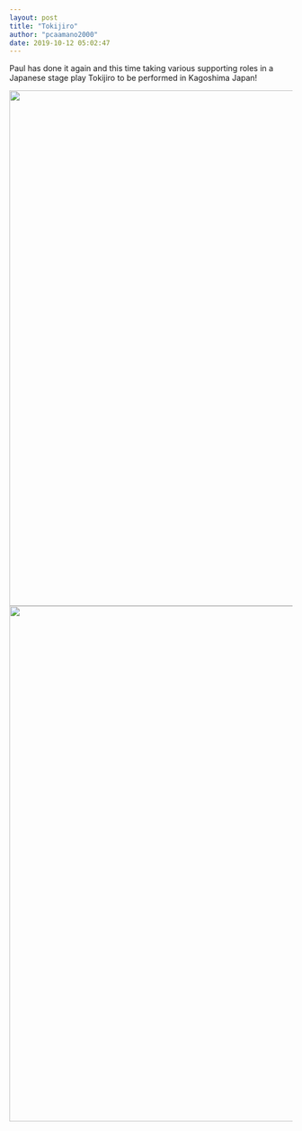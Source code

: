 ```yaml
---
layout: post
title: "Tokijiro"
author: "pcaamano2000"
date: 2019-10-12 05:02:47
---
```

Paul has done it again and this time taking various supporting roles in a Japanese stage play Tokijiro to be performed in Kagoshima Japan!

                                                                                                                                
  <img width="650" height="916" src="{{ site.baseurl }}/img/portfolio/tokijiroPoster.jpg">                                                                                                                                         
  <img width="650" height="916" src="{{ site.baseurl }}/img/portfolio/tokiback.jpg">
